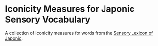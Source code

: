 # Iconicity Measures for Japonic Sensory Vocabulary

A collection of iconicity measures for words from the [Sensory Lexicon of Japonic](https://github.com/BonnieMcLean/JaponicSensoryLex).
